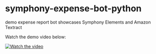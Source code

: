 # symphony-expense-bot-python
demo expense report bot showcases Symphony Elements and Amazon Textract

Watch the demo video below:

[![Watch the video](https://i.imgur.com/vKb2F1B.png)](https://drive.google.com/file/d/1MvCYIAWjkwk5-0TbBIm6K4KCQPownU-V/view?usp=sharing)
